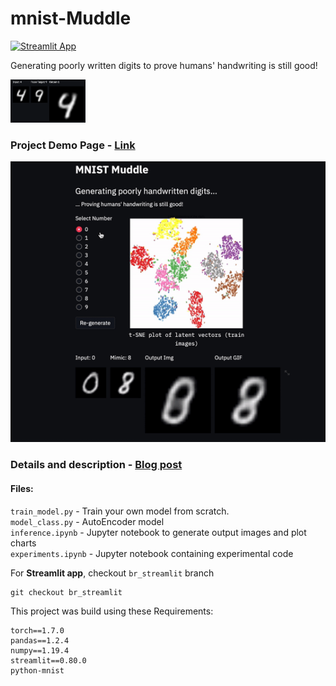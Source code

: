 # mnist-Muddle
[![Streamlit App](https://static.streamlit.io/badges/streamlit_badge_black_white.svg)](https://share.streamlit.io/vdivakar/mnistmuddle/br_streamlit/app.py)

Generating poorly written digits to prove humans' handwriting is still good!

<img src="https://github.com/vdivakar/mnistMuddle/blob/master/images/sample_output.png" width="120">

### Project Demo Page - [Link](https://share.streamlit.io/vdivakar/mnistmuddle/br_streamlit/app.py)
[![project demo page][1]][2]

[1]:  https://github.com/vdivakar/mnistMuddle/blob/master/images/mnistMuddleCast.gif
[2]:  https://share.streamlit.io/vdivakar/mnistmuddle/br_streamlit/app.py

### Details and description - [Blog post](https://www.divakar-verma.com/post/mnist-muddle)

#### Files:

`train_model.py` - Train your own model from scratch. <br>
`model_class.py` - AutoEncoder model <br>
`inference.ipynb` - Jupyter notebook to generate output images and plot charts<br>
`experiments.ipynb` - Jupyter notebook containing experimental code<br>

For __Streamlit app__, checkout `br_streamlit` branch
```
git checkout br_streamlit
```

This project was build using these Requirements:
```
torch==1.7.0
pandas==1.2.4
numpy==1.19.4
streamlit==0.80.0
python-mnist
```



